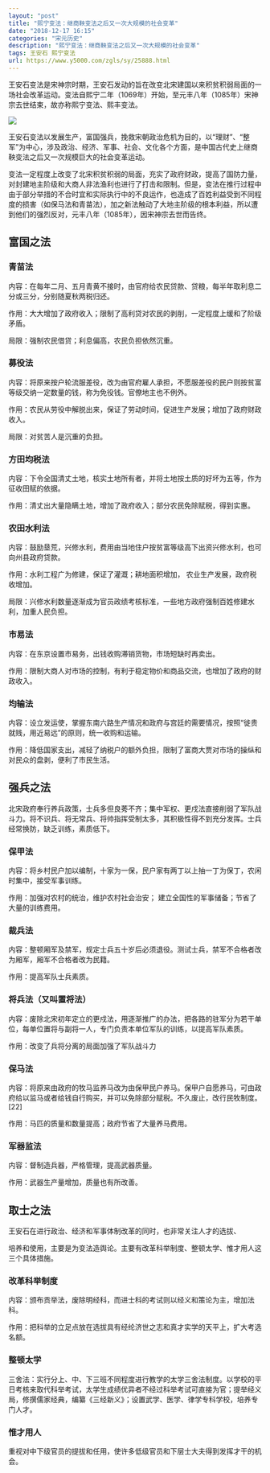 ```yaml
---
layout: "post"
title: "熙宁变法：继商鞅变法之后又一次大规模的社会变革"
date: "2018-12-17 16:15"
categories: "宋元历史"
description: "熙宁变法：继商鞅变法之后又一次大规模的社会变革"
tags: 王安石 熙宁变法
url: https://www.y5000.com/zgls/sy/25888.html
---
```






王安石变法是宋神宗时期，王安石发动的旨在改变北宋建国以来积贫积弱局面的一场社会改革运动。变法自熙宁二年（1069年）开始，至元丰八年（1085年）宋神宗去世结束，故亦称熙宁变法、熙丰变法。

![](https://img.y5000.com/uploads/allimg/171010/13-1G010155509342.jpg)

王安石变法以发展生产，富国强兵，挽救宋朝政治危机为目的，以“理财”、“整军”为中心，涉及政治、经济、军事、社会、文化各个方面，是中国古代史上继商鞅变法之后又一次规模巨大的社会变革运动。

变法一定程度上改变了北宋积贫积弱的局面，充实了政府财政，提高了国防力量，对封建地主阶级和大商人非法渔利也进行了打击和限制。但是，变法在推行过程中由于部分举措的不合时宜和实际执行中的不良运作，也造成了百姓利益受到不同程度的损害（如保马法和青苗法），加之新法触动了大地主阶级的根本利益，所以遭到他们的强烈反对，元丰八年（1085年），因宋神宗去世而告终。

##  富国之法

###  青苗法

内容：在每年二月、五月青黄不接时，由官府给农民贷款、贷粮，每半年取利息二分或三分，分别随夏秋两税归还。

作用：大大增加了政府收入；限制了高利贷对农民的剥削，一定程度上缓和了阶级矛盾。

局限：强制农民借贷；利息偏高，农民负担依然沉重。

###  募役法

内容：将原来按户轮流服差役，改为由官府雇人承担，不愿服差役的民户则按贫富等级交纳一定数量的钱，称为免役钱。官僚地主也不例外。

作用：农民从劳役中解脱出来，保证了劳动时间，促进生产发展；增加了政府财政收入。

局限：对贫苦人是沉重的负担。

###  方田均税法

内容：下令全国清丈土地，核实土地所有者，并将土地按土质的好坏为五等，作为征收田赋的依据。

作用：清丈出大量隐瞒土地，增加了政府收入；部分农民免除赋税，得到实惠。

###  农田水利法

内容：鼓励垦荒，兴修水利，费用由当地住户按贫富等级高下出资兴修水利，也可向州县政府贷款。

作用：水利工程广为修建，保证了灌溉；耕地面积增加， 农业生产发展，政府税收增加。

局限：兴修水利数量逐渐成为官员政绩考核标准，一些地方政府强制百姓修建水利，加重人民负担。

###  市易法

内容：在东京设置市易务，出钱收购滞销货物，市场短缺时再卖出。

作用：限制大商人对市场的控制，有利于稳定物价和商品交流，也增加了政府的财政收入。

###  均输法

内容：设立发运使，掌握东南六路生产情况和政府与宫廷的需要情况，按照“徙贵就贱，用近易远”的原则，统一收购和运输。

作用：降低国家支出，减轻了纳税户的额外负担，限制了富商大贾对市场的操纵和对民众的盘剥，便利了市民生活。

##  强兵之法

北宋政府奉行养兵政策，士兵多但良莠不齐；集中军权、更戍法直接削弱了军队战斗力。将不识兵、将无常兵、将帅指挥受制太多，其积极性得不到充分发挥。士兵经常换防，缺乏训练，素质低下。

###  保甲法

内容：将乡村民户加以编制，十家为一保，民户家有两丁以上抽一丁为保丁，农闲时集中，接受军事训练。

作用：加强对农村的统治，维护农村社会治安； 建立全国性的军事储备；节省了大量的训练费用。

###  裁兵法

内容：整顿厢军及禁军，规定士兵五十岁后必须退役。测试士兵，禁军不合格者改为厢军，厢军不合格者改为民籍。

作用：提高军队士兵素质。

###  将兵法（又叫置将法）

内容：废除北宋初年定立的更戍法，用逐渐推广的办法，把各路的驻军分为若干单位，每单位置将与副将一人，专门负责本单位军队的训练，以提高军队素质。

作用：改变了兵将分离的局面加强了军队战斗力

###  保马法

内容：将原来由政府的牧马监养马改为由保甲民户养马。保甲户自愿养马，可由政府给以监马或者给钱自行购买，并可以免除部分赋税。不久废止，改行民牧制度。[22]

作用：马匹的质量和数量提高；政府节省了大量养马费用。

###  军器监法

内容：督制造兵器，严格管理，提高武器质量。

作用：武器生产量增加，质量也有所改善。

##  取士之法

王安石在进行政治、经济和军事体制改革的同时，也非常关注人才的选拔、

培养和使用，主要是为变法造舆论。主要有改革科举制度、整顿太学、惟才用人这三个具体措施。

###  改革科举制度

内容：颁布贡举法，废除明经科，而进士科的考试则以经义和策论为主，增加法科。

作用：把科举的立足点放在选拔具有经纶济世之志和真才实学的天平上，扩大考选名额。

###  整顿太学

三舍法：实行分上、中、下三班不同程度进行教学的太学三舍法制度。以学校的平日考核来取代科举考试，太学生成绩优异者不经过科举考试可直接为官；提举经义局，修撰儒家经典，编纂《三经新义》；设置武学、医学、律学专科学校，培养专门人才。

###  惟才用人

重视对中下级官员的提拔和任用，使许多低级官员和下层士大夫得到发挥才干的机会。
